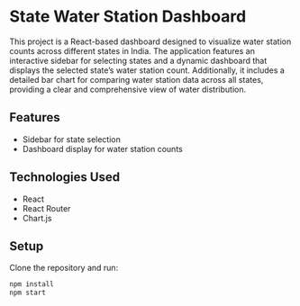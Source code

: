 # State Water Station Dashboard

This project is a React-based dashboard designed to visualize water station counts across different states in India. The application features an interactive sidebar for selecting states and a dynamic dashboard that displays the selected state’s water station count. Additionally, it includes a detailed bar chart for comparing water station data across all states, providing a clear and comprehensive view of water distribution.

## Features
- Sidebar for state selection
- Dashboard display for water station counts

## Technologies Used
- React
- React Router
- Chart.js

## Setup

Clone the repository and run:

```bash
npm install
npm start






